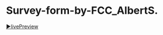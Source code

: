 # Survey-form-by-FCC_AlbertS.
[▶️livePreview]( https://albert-santiago.github.io/Free_Code_Camp/Survey_Form )

